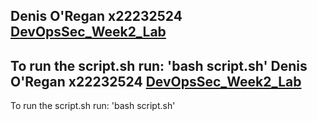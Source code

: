 Denis O'Regan x22232524 
[DevOpsSec_Week2_Lab](https://github.com/DenisRegan/DevOpsSec_week2_lab)
---
To run the script.sh run: 'bash script.sh'
Denis O'Regan x22232524 
[DevOpsSec_Week2_Lab](https://github.com/DenisRegan/DevOpsSec_week2_lab)
---
To run the script.sh run: 'bash script.sh'
